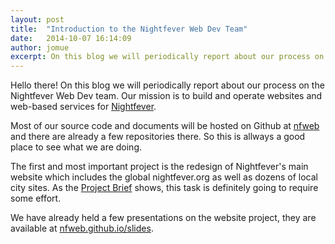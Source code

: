 ```yaml
---
layout: post
title:  "Introduction to the Nightfever Web Dev Team"
date:   2014-10-07 16:14:09
author: jomue
excerpt: On this blog we will periodically report about our process on the Nightfever Web Dev team. Our mission is to build and operate websites and web-based services for Nightfever.
---
```

Hello there! On this blog we will periodically report about our process on the Nightfever Web Dev team. Our mission is to build and operate websites and web-based services for [Nightfever](http://nightfever.org).

Most of our source code and documents will be hosted on Github at [nfweb](https://github.com/nfweb) and there are already a few repositories there. So this is allways a good place to see what we are doing.

The first and most important project is the redesign of Nightfever's main website which includes the global nightfever.org as well as dozens of local city sites. As the [Project Brief](https://github.com/nfweb/nfweb-concept/blob/master/project-brief.md) shows, this task is definitely going to require some effort.

We have already held a few presentations on the website project, they are available at [nfweb.github.io/slides](http://nfweb.github.io/slides).